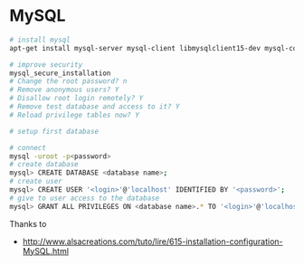 # MySQL

```bash
# install mysql
apt-get install mysql-server mysql-client libmysqlclient15-dev mysql-common

# improve security
mysql_secure_installation
# Change the root password? n
# Remove anonymous users? Y
# Disallow root login remotely? Y
# Remove test database and access to it? Y
# Reload privilege tables now? Y

# setup first database

# connect
mysql -uroot -p<password>
# create database
mysql> CREATE DATABASE <database name>;
# create user
mysql> CREATE USER '<login>'@'localhost' IDENTIFIED BY '<password>';
# give to user access to the database
mysql> GRANT ALL PRIVILEGES ON <database name>.* TO '<login>'@'localhost';


```

Thanks to

* http://www.alsacreations.com/tuto/lire/615-installation-configuration-MySQL.html
